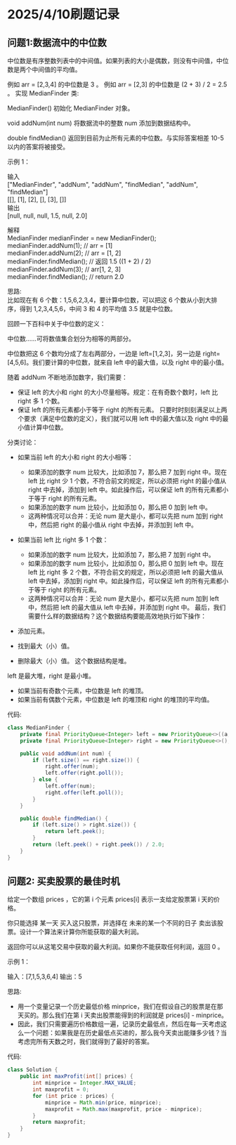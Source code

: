# 2025/4/10刷题记录

## 问题1:数据流中的中位数
中位数是有序整数列表中的中间值。如果列表的大小是偶数，则没有中间值，中位数是两个中间值的平均值。

例如 arr = [2,3,4] 的中位数是 3 。
例如 arr = [2,3] 的中位数是 (2 + 3) / 2 = 2.5 。
实现 MedianFinder 类:

MedianFinder() 初始化 MedianFinder 对象。

void addNum(int num) 将数据流中的整数 num 添加到数据结构中。

double findMedian() 返回到目前为止所有元素的中位数。与实际答案相差 10-5 以内的答案将被接受。

示例 1：

输入  
["MedianFinder", "addNum", "addNum", "findMedian", "addNum", "findMedian"]  
[[], [1], [2], [], [3], []]  
输出  
[null, null, null, 1.5, null, 2.0]

解释  
MedianFinder medianFinder = new MedianFinder();  
medianFinder.addNum(1);    // arr = [1]  
medianFinder.addNum(2);    // arr = [1, 2]  
medianFinder.findMedian(); // 返回 1.5 ((1 + 2) / 2)  
medianFinder.addNum(3);    // arr[1, 2, 3]  
medianFinder.findMedian(); // return 2.0  

思路:  
比如现在有 6 个数：1,5,6,2,3,4，要计算中位数，可以把这 6 个数从小到大排序，得到 1,2,3,4,5,6，中间 3 和 4 的平均值 3.5 就是中位数。

回顾一下百科中关于中位数的定义：

中位数……可将数值集合划分为相等的两部分。

中位数把这 6 个数均分成了左右两部分，一边是 left=[1,2,3]，另一边是 right=[4,5,6]。我们要计算的中位数，就来自 left 中的最大值，以及 right 中的最小值。

随着 addNum 不断地添加数字，我们需要：

- 保证 left 的大小和 right 的大小尽量相等。规定：在有奇数个数时，left 比 right 多 1 个数。
- 保证 left 的所有元素都小于等于 right 的所有元素。
只要时时刻刻满足以上两个要求（满足中位数的定义），我们就可以用 left 中的最大值以及 right 中的最小值计算中位数。

分类讨论：

- 如果当前 left 的大小和 right 的大小相等：
  - 如果添加的数字 num 比较大，比如添加 7，那么把 7 加到 right 中。现在 left 比 right 少 1 个数，不符合前文的规定，所以必须把 right 的最小值从 right 中去掉，添加到 left 中。如此操作后，可以保证 left 的所有元素都小于等于 right 的所有元素。
  - 如果添加的数字 num 比较小，比如添加 0，那么把 0 加到 left 中。
  - 这两种情况可以合并：无论 num 是大是小，都可以先把 num 加到 right 中，然后把 right 的最小值从 right 中去掉，并添加到 left 中。
- 如果当前 left 比 right 多 1 个数：
  - 如果添加的数字 num 比较大，比如添加 7，那么把 7 加到 right 中。 
  - 如果添加的数字 num 比较小，比如添加 0，那么把 0 加到 left 中。现在 left 比 right 多 2 个数，不符合前文的规定，所以必须把 left 的最大值从 left 中去掉，添加到 right 中。如此操作后，可以保证 left 的所有元素都小于等于 right 的所有元素。
  - 这两种情况可以合并：无论 num 是大是小，都可以先把 num 加到 left 中，然后把 left 的最大值从 left 中去掉，并添加到 right 中。
最后，我们需要什么样的数据结构？这个数据结构要能高效地执行如下操作：

- 添加元素。
- 找到最大（小）值。
- 删除最大（小）值。
这个数据结构是堆。

left 是最大堆，right 是最小堆。

- 如果当前有奇数个元素，中位数是 left 的堆顶。
- 如果当前有偶数个元素，中位数是 left 的堆顶和 right 的堆顶的平均值。

代码:
```java
class MedianFinder {
    private final PriorityQueue<Integer> left = new PriorityQueue<>((a, b) -> b - a); // 最大堆
    private final PriorityQueue<Integer> right = new PriorityQueue<>(); // 最小堆

    public void addNum(int num) {
        if (left.size() == right.size()) {
            right.offer(num);
            left.offer(right.poll());
        } else {
            left.offer(num);
            right.offer(left.poll());
        }
    }

    public double findMedian() {
        if (left.size() > right.size()) {
            return left.peek();
        }
        return (left.peek() + right.peek()) / 2.0;
    }
}
```

## 问题2: 买卖股票的最佳时机
给定一个数组 prices ，它的第 i 个元素 prices[i] 表示一支给定股票第 i 天的价格。

你只能选择 某一天 买入这只股票，并选择在 未来的某一个不同的日子 卖出该股票。设计一个算法来计算你所能获取的最大利润。

返回你可以从这笔交易中获取的最大利润。如果你不能获取任何利润，返回 0 。

示例 1：

输入：[7,1,5,3,6,4]
输出：5

思路:
- 用一个变量记录一个历史最低价格 minprice，我们在假设自己的股票是在那天买的。那么我们在第 i 天卖出股票能得到的利润就是 prices[i] - minprice。
- 因此，我们只需要遍历价格数组一遍，记录历史最低点，然后在每一天考虑这么一个问题：如果我是在历史最低点买进的，那么我今天卖出能赚多少钱？当考虑完所有天数之时，我们就得到了最好的答案。

代码:

```java
class Solution {
    public int maxProfit(int[] prices) {
        int minprice = Integer.MAX_VALUE;
        int maxprofit = 0;
        for (int price : prices) {
            minprice = Math.min(price, minprice);
            maxprofit = Math.max(maxprofit, price - minprice);
        } 
        return maxprofit;
    } 
}
```